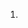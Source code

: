 <!--
 * @Author: Liu Weilong
 * @Date: 2021-02-01 16:03:57
 * @LastEditors: Liu Weilong 
 * @LastEditTime: 2021-02-01 16:03:57
 * @FilePath: /3rd-test-learning/33. vertical_line_slam/process.md
 * @Description: 
-->
1.  